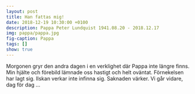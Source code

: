 ```yaml
---
layout: post
title: Han fattas mig!
date: 2018-12-19 10:30:00 +0100
description: Pappa Peter Lundquist 1941.08.20 - 2018.12.17 
img: pappa/pappa.jpg
fig-caption: Pappa
tags: []
show: true
---
```

Morgonen gryr den andra dagen i en verklighet där Pappa inte längre finns. Min hjälte och förebild lämnade oss hastigt och helt oväntat. Förnekelsen har lagt sig. Ilskan verkar inte infinna sig. Saknaden värker. Vi går vidare, dag för dag ...

